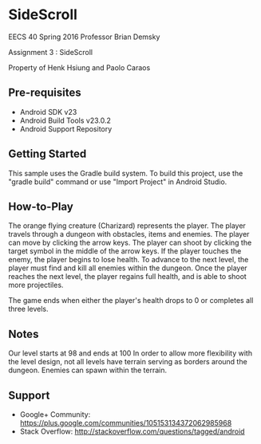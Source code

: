 SideScroll
=============

EECS 40 Spring 2016 
Professor Brian Demsky

Assignment 3 : SideScroll

Property of Henk Hsiung and Paolo Caraos



Pre-requisites
--------------

- Android SDK v23
- Android Build Tools v23.0.2
- Android Support Repository


Getting Started
---------------

This sample uses the Gradle build system. To build this project, use the
"gradle build" command or use "Import Project" in Android Studio.


How-to-Play
---------------
The orange flying creature (Charizard) represents the player. The player travels through a dungeon with obstacles, items and enemies. The player can move by clicking the arrow keys. The player can shoot by clicking the target symbol in the middle of the arrow keys. If the player touches the enemy, the player begins to lose health. To advance to the next level, the player must find and kill all enemies within the dungeon. Once the player reaches the next level, the player regains full health, and is able to shoot more projectiles.

The game ends when either the player's health drops to 0 or completes all three levels.

Notes
---------------
Our level starts at 98 and ends at 100
In order to allow more flexibility with the level design, not all levels have terrain serving as borders around the dungeon.
Enemies can spawn within the terrain.


Support
-------

- Google+ Community: https://plus.google.com/communities/105153134372062985968
- Stack Overflow: http://stackoverflow.com/questions/tagged/android








